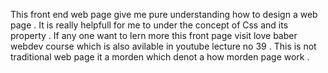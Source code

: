 This front end web page give me pure understanding how to design a web page .
It is really helpfull for me to under the concept of  Css  and its  property .
If any one want to lern more this front page visit love baber webdev course which is also avilable in youtube  lecture no 39 .
 This is not traditional  web page it a morden which denot a how morden page work .
